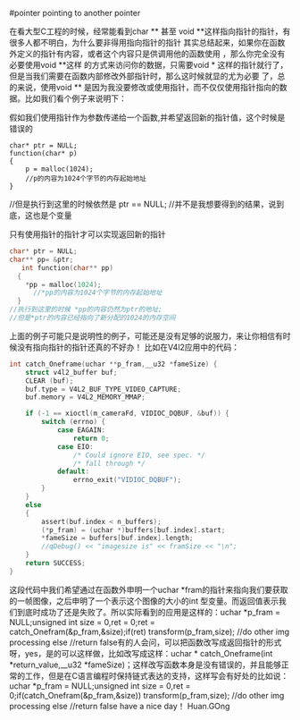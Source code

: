 #pointer pointing to another pointer

在看大型C工程的时候，经常能看到char ** 甚至 void **这样指向指针的指针，有很多人都不明白，为什么要非得用指向指针的指针
其实总结起来，如果你在函数外定义的指针有内容，或者这个内容只是供调用他的函数使用 ，那么你完全没有必要使用void **这样
的方式来访问你的数据，只需要void * 这样的指针就行了，但是当我们需要在函数内部修改外部指针时，那么这时候就显的尤为必要
了，总的来说，使用void ** 是因为我没要修改或使用指针，而不仅仅使用指针指向的数据。比如我们看个例子来说明下：

假如我们使用指针作为参数传递给一个函数,并希望返回新的指针值，这个时候是错误的
```C/C++ code
char* ptr = NULL;
function(char* p)
{
    p = malloc(1024);
    //p的内容为1024个字节的内存起始地址
}
```
//但是执行到这里的时候依然是 ptr == NULL;
//并不是我想要得到的结果，说到底，这也是个变量

只有使用指针的指针才可以实现返回新的指针
```C
char* ptr = NULL;
char** pp= &ptr;
   int function(char** pp)
  {
    *pp = malloc(1024);
      //*pp的内容为1024个字节的内存起始地址
  }
//执行到这里的时候 *pp的内容仍然为ptr的地址;
//但是*ptr的内容已经指向了新分配的1024的内存空间
```

上面的例子可能只是说明性的例子，可能还是没有足够的说服力，来让你相信有时候没有指向指针的指针还真的不好办！
比如在V4l2应用中的代码：
```c
int catch_Oneframe(uchar **p_fram,__u32 *fameSize) {
    struct v4l2_buffer buf;
    CLEAR (buf);
    buf.type = V4L2_BUF_TYPE_VIDEO_CAPTURE;
    buf.memory = V4L2_MEMORY_MMAP;

    if (-1 == xioctl(m_cameraFd, VIDIOC_DQBUF, &buf)) {
        switch (errno) {
            case EAGAIN:
                return 0;
            case EIO:
                /* Could ignore EIO, see spec. */
                /* fall through */
            default:
                errno_exit("VIDIOC_DQBUF");
        }
    }
    else
    {
        assert(buf.index < n_buffers);
        (*p_fram) = (uchar *)buffers[buf.index].start;
        *fameSize = buffers[buf.index].length;
        //qDebug() << "imagesize is" << framSize << "\n";
    }
    return SUCCESS;
}
```
这段代码中我们希望通过在函数外申明一个uchar *fram的指针来指向我们要获取的一帧图像，之后申明了一个表示这个图像的大小的int 型变量。而返回值表示我们到底时成功了还是失败了。所以实际看到的应用是这样的：uchar *p_fram = NULL;unsigned int size = 0,ret = 0;ret = catch_Onefram(&p_fram,&size);if(ret)   transform(p_fram,size);   //do other img processing else   //return false有的人会问，可以把函数改写成返回指针的形式呀，yes，是的可以这样做，比如改写成这样：uchar * catch_Oneframe(int *return_value,__u32 *fameSize)；这样改写函数本身是没有错误的，并且能够正常的工作，但是在C语言编程时保持链式表达的支持，这样写会有好处的比如说：uchar *p_fram = NULL;unsigned int size = 0,ret = 0;if(catch_Onefram(&p_fram,&size))   transform(p_fram,size);   //do other img processing else   //return false      have a nice day！ Huan.GOng

